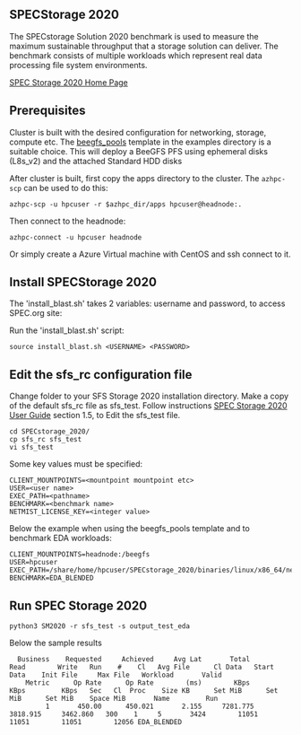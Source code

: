 ## SPECStorage 2020

The SPECstorage Solution 2020 benchmark is used to measure the maximum sustainable throughput that a storage 
solution can deliver. The benchmark consists of multiple workloads which represent real data processing file system 
environments. 

[SPEC Storage 2020 Home Page](https://www.spec.org/storage2020/)

## Prerequisites

Cluster is built with the desired configuration for networking, storage, compute etc. The [beegfs_pools](https://github.com/Azure/azurehpc/tree/master/examples/beegfs_pools) template in the examples directory is a suitable choice. This will deploy a BeeGFS PFS using ephemeral disks (L8s_v2) and the attached Standard HDD disks 

After cluster is built, first copy the apps directory to the cluster.  The `azhpc-scp` can be used to do this:

```
azhpc-scp -u hpcuser -r $azhpc_dir/apps hpcuser@headnode:.
```

Then connect to the headnode:
```
azhpc-connect -u hpcuser headnode
```
Or simply create a Azure Virtual machine with CentOS and ssh connect to it.

## Install SPECStorage 2020

The 'install_blast.sh' takes 2 variables: username and password, to access SPEC.org site:

Run the 'install_blast.sh' script:
```
source install_blast.sh <USERNAME> <PASSWORD>
```
## Edit the sfs_rc configuration file

Change folder to your SFS Storage 2020 installation directory. Make a copy of the default sfs_rc file as sfs_test. Follow instructions [SPEC Storage 2020 User Guide](https://www.spec.org/storage2020/docs/usersguide.pdf) section 1.5, to Edit the sfs_test file.
```
cd SPECstorage_2020/
cp sfs_rc sfs_test
vi sfs_test
```

Some key values must be specified:
```
CLIENT_MOUNTPOINTS=<mountpoint mountpoint etc>
USER=<user name>
EXEC_PATH=<pathname>
BENCHMARK=<benchmark name>
NETMIST_LICENSE_KEY=<integer value>
```

Below the example when using the beegfs_pools template and to benchmark EDA workloads:
```
CLIENT_MOUNTPOINTS=headnode:/beegfs
USER=hpcuser
EXEC_PATH=/share/home/hpcuser/SPECstorage_2020/binaries/linux/x86_64/netmist
BENCHMARK=EDA_BLENDED
```

## Run SPEC Storage 2020
```
python3 SM2020 -r sfs_test -s output_test_eda
```
Below the sample results
```
  Business    Requested     Achieved     Avg Lat       Total          Read        Write   Run    #    Cl   Avg File      Cl Data   Start Data    Init File     Max File   Workload       Valid
    Metric      Op Rate      Op Rate        (ms)        KBps          KBps         KBps   Sec   Cl  Proc    Size KB      Set MiB      Set MiB      Set MiB    Space MiB       Name         Run
         1       450.00      450.021       2.155     7281.775     3818.915     3462.860   300    1     5       3424        11051        11051        11051        12056 EDA_BLENDED
```

```




